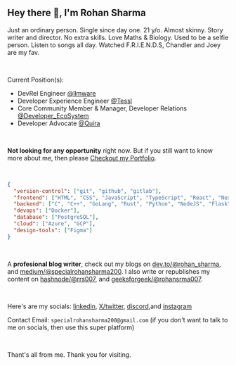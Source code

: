 ## Hey there 👋, I'm Rohan Sharma
Just an ordinary person. Single since day one. 21 y/o. Almost skinny. Story writer and director. No extra skills. Love Maths & Biology. Used to be a selfie person. Listen to songs all day. Watched F.R.I.E.N.D.S, Chandler and Joey are my fav.

&nbsp;

Current Position(s):
- DevRel Engineer [@llmware](https://github.com/llmware-ai/llmware)
- Developer Experience Engineer [@Tessl](https://tessl.io)
- Core Community Member & Manager, Developer Relations [@Developer_EcoSystem](https://github.com/thedeveco/thedeveco.com)
- Developer Advocate [@Quira](https://quira.sh/)
 
&nbsp;

**Not looking for any opportunity** right now. But if you still want to know more about me, then please [Checkout my Portfolio](https://rohan-sharma-portfolio.vercel.app/experience).

&nbsp;

```json
{
  "version-control": ["git", "github", "gitlab"],
  "frontend": ["HTML", "CSS", "JavaScript", "TypeScript", "React", "NextJs", "Astro", "Framer"],
  "backend": ["C", "C++", "GoLang", "Rust", "Python", "NodeJS", "Flask"],
  "devops": ["Docker"],
  "database": ["PostgreSQL"],
  "cloud": ["Azure", "GCP"],
  "design-tools": ["Figma"]
}
```

&nbsp;

A **profesional blog writer**, check out my blogs on [dev.to/@rohan_sharma](https://dev.to/rohan_sharma), and [medium/@specialrohansharma200](https://medium.com/@specialrohansharma200). I also write or republishes my content on [hashnode/@rrs007](https://hashnode.com/@rrs007), and [geeksforgeek/@rohansrma007](https://www.geeksforgeeks.org/user/rohansrma007/contributions).

&nbsp;

Here's are my socials: [linkedin](https://www.linkedin.com/in/rohan-sharma-9386rs/), [X/twitter](https://x.com/rrs00179), [discord](https://discordapp.com/users/1062048216578793482),and [instagram](https://www.instagram.com/r_rohan__._/)

Contact Email: `specialrohansharma200@gmail.com` (if you don't want to talk to me on socials, then use this super platform)

&nbsp;

Thant's all from me. Thank you for visiting.
